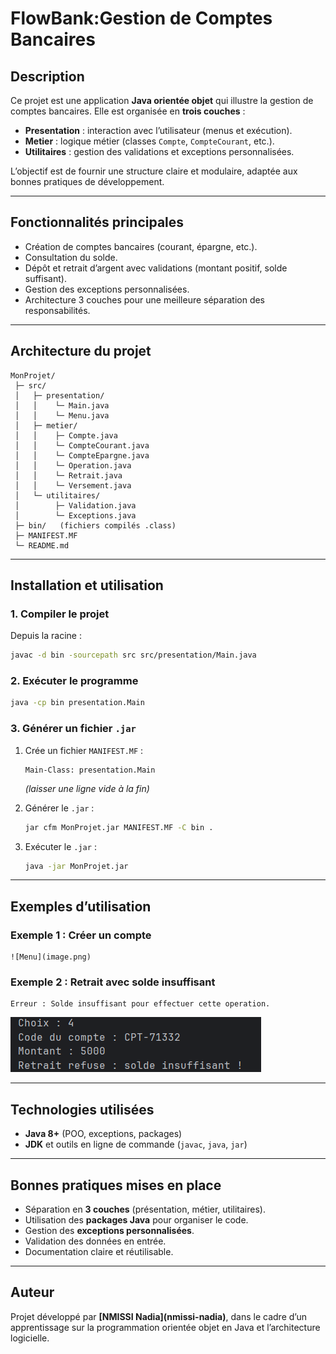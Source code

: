#  FlowBank:Gestion de Comptes Bancaires

##  Description

Ce projet est une application **Java orientée objet** qui illustre la gestion de comptes bancaires.
Elle est organisée en **trois couches** :

* **Presentation** : interaction avec l’utilisateur (menus et exécution).
* **Metier** : logique métier (classes `Compte`, `CompteCourant`, etc.).
* **Utilitaires** : gestion des validations et exceptions personnalisées.

L’objectif est de fournir une structure claire et modulaire, adaptée aux bonnes pratiques de développement.

---

##  Fonctionnalités principales

* Création de comptes bancaires (courant, épargne, etc.).
* Consultation du solde.
* Dépôt et retrait d’argent avec validations (montant positif, solde suffisant).
* Gestion des exceptions personnalisées.
* Architecture 3 couches pour une meilleure séparation des responsabilités.

---

##  Architecture du projet

```
MonProjet/
 ├─ src/
 │   ├─ presentation/
 │   │    └─ Main.java
 │   │    └─ Menu.java
 │   ├─ metier/
 │   │    ├─ Compte.java
 │   │    └─ CompteCourant.java
 │   │    └─ CompteEpargne.java
 │   │    └─ Operation.java
 │   │    └─ Retrait.java
 │   │    └─ Versement.java 
 │   └─ utilitaires/
 │        ├─ Validation.java
 │        └─ Exceptions.java
 ├─ bin/   (fichiers compilés .class)
 ├─ MANIFEST.MF
 └─ README.md
```

---

##  Installation et utilisation

### 1. Compiler le projet

Depuis la racine :

```bash
javac -d bin -sourcepath src src/presentation/Main.java
```

### 2. Exécuter le programme

```bash
java -cp bin presentation.Main
```

### 3. Générer un fichier `.jar`

1. Crée un fichier `MANIFEST.MF` :

   ```
   Main-Class: presentation.Main
   ```

   *(laisser une ligne vide à la fin)*

2. Générer le `.jar` :

   ```bash
   jar cfm MonProjet.jar MANIFEST.MF -C bin .
   ```

3. Exécuter le `.jar` :

   ```bash
   java -jar MonProjet.jar
   ```

---

##  Exemples d’utilisation

### Exemple 1 : Créer un compte

```
![Menu](image.png)
```

### Exemple 2 : Retrait avec solde insuffisant

```
Erreur : Solde insuffisant pour effectuer cette operation.
```
![Retrait insuffisent](image-1.png)

---

##  Technologies utilisées

* **Java 8+** (POO, exceptions, packages)
* **JDK** et outils en ligne de commande (`javac`, `java`, `jar`)

---

##  Bonnes pratiques mises en place

* Séparation en **3 couches** (présentation, métier, utilitaires).
* Utilisation des **packages Java** pour organiser le code.
* Gestion des **exceptions personnalisées**.
* Validation des données en entrée.
* Documentation claire et réutilisable.

---

##  Auteur

Projet développé par **\[NMISSI Nadia](nmissi-nadia)**, dans le cadre d’un apprentissage sur la programmation orientée objet en Java et l’architecture logicielle.


